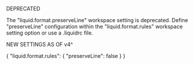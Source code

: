 DEPRECATED

The "liquid.format.preserveLine" workspace setting is deprecated. Define "preserveLine" configuration within the "liquid.format.rules" workspace setting option or use a .liquidrc file.


NEW SETTINGS AS OF v4^

{
  "liquid.format.rules": {
    "preserveLine": false
  }
}

